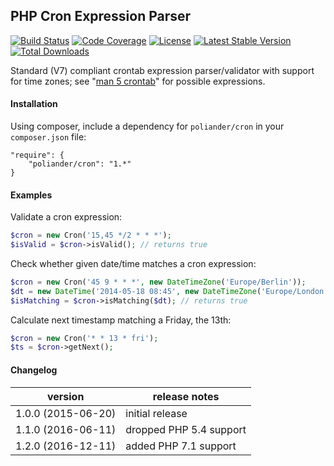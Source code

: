 ## PHP Cron Expression Parser

[![Build Status](https://travis-ci.org/poliander/cron.svg?branch=master)](https://travis-ci.org/poliander/cron)
[![Code Coverage](https://scrutinizer-ci.com/g/poliander/cron/badges/coverage.png?b=master)](https://scrutinizer-ci.com/g/poliander/cron/?branch=master)
[![License](https://poser.pugx.org/poliander/cron/license)](https://packagist.org/packages/poliander/cron)
[![Latest Stable Version](https://poser.pugx.org/poliander/cron/v/stable)](https://packagist.org/packages/poliander/cron)
[![Total Downloads](https://poser.pugx.org/poliander/cron/downloads)](https://packagist.org/packages/poliander/cron)

Standard (V7) compliant crontab expression parser/validator with support for time zones; see "[man 5 crontab](http://www.unix.com/man-page/linux/5/crontab/)" for possible expressions.

#### Installation

Using composer, include a dependency for `poliander/cron` in your `composer.json` file:
```
"require": {
    "poliander/cron": "1.*"
}
```

#### Examples

Validate a cron expression:
```php
$cron = new Cron('15,45 */2 * * *');
$isValid = $cron->isValid(); // returns true
```

Check whether given date/time matches a cron expression:
```php
$cron = new Cron('45 9 * * *', new DateTimeZone('Europe/Berlin'));
$dt = new DateTime('2014-05-18 08:45', new DateTimeZone('Europe/London'));
$isMatching = $cron->isMatching($dt); // returns true
```

Calculate next timestamp matching a Friday, the 13th:
```php
$cron = new Cron('* * 13 * fri');
$ts = $cron->getNext();
```

#### Changelog

| version | release notes |
| ------- | ------------- |
| 1.0.0 (2015-06-20) | initial release |
| 1.1.0 (2016-06-11) | dropped PHP 5.4 support |
| 1.2.0 (2016-12-11) | added PHP 7.1 support |

